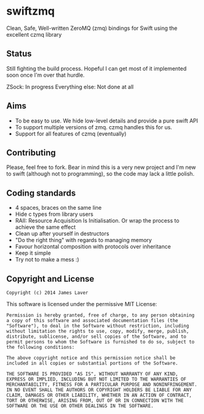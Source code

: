 swiftzmq
========

Clean, Safe, Well-written ZeroMQ (zmq) bindings for Swift using the excellent czmq library

Status
------

Still fighting the build process. Hopeful I can get most of it implemented soon once I'm over that hurdle.

ZSock: In progress
Everything else: Not done at all

Aims
----

* To be easy to use. We hide low-level details and provide a pure swift API
* To support multiple versions of zmq. czmq handles this for us.
* Support for all features of czmq (eventually)

Contributing
------------

Please, feel free to fork. Bear in mind this is a very new project and I'm new
to swift (although not to programming), so the code may lack a little polish.

Coding standards
----------------

* 4 spaces, braces on the same line
* Hide c types from library users
* RAII: Resource Acquisition Is Initialisation. Or wrap the process to achieve the same effect
* Clean up after yourself in destructors
* "Do the right thing" with regards to managing memory
* Favour horizontal composition with protocols over inheritance
* Keep it simple
* Try not to make a mess :)

Copyright and License
---------------------

    Copyright (c) 2014 James Laver

This software is licensed under the permissive MIT License:

    Permission is hereby granted, free of charge, to any person obtaining a copy of this software and associated documentation files (the "Software"), to deal in the Software without restriction, including without limitation the rights to use, copy, modify, merge, publish, distribute, sublicense, and/or sell copies of the Software, and to permit persons to whom the Software is furnished to do so, subject to the following conditions:

    The above copyright notice and this permission notice shall be included in all copies or substantial portions of the Software.

    THE SOFTWARE IS PROVIDED "AS IS", WITHOUT WARRANTY OF ANY KIND, EXPRESS OR IMPLIED, INCLUDING BUT NOT LIMITED TO THE WARRANTIES OF MERCHANTABILITY, FITNESS FOR A PARTICULAR PURPOSE AND NONINFRINGEMENT. IN NO EVENT SHALL THE AUTHORS OR COPYRIGHT HOLDERS BE LIABLE FOR ANY CLAIM, DAMAGES OR OTHER LIABILITY, WHETHER IN AN ACTION OF CONTRACT, TORT OR OTHERWISE, ARISING FROM, OUT OF OR IN CONNECTION WITH THE SOFTWARE OR THE USE OR OTHER DEALINGS IN THE SOFTWARE.
